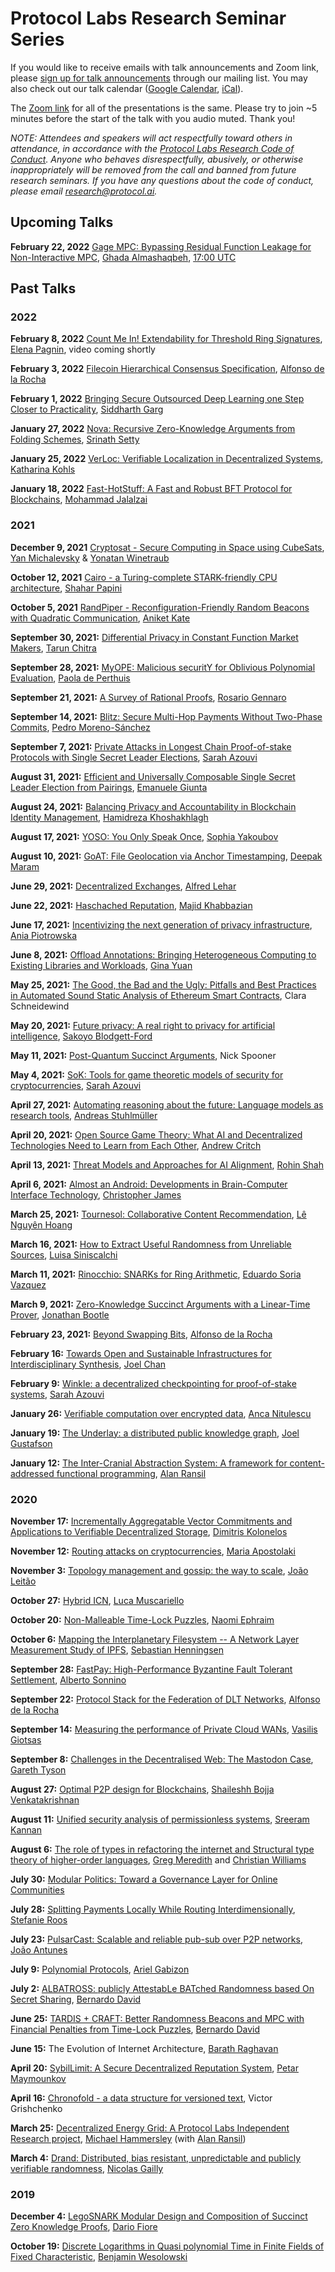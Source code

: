 # Protocol Labs Research Seminar Series

If you would like to receive emails with talk announcements and Zoom link, please [sign up for talk announcements](https://protocol.us4.list-manage.com/subscribe?MERGE0=&u=09d704b0125b11d44d67d4617&id=7aa0f1150b&subscribe=) through our mailing list. You may also check out our talk calendar ([Google Calendar](https://calendar.google.com/calendar/u/0?cid=cHJvdG9jb2wuYWlfOGZlOWt2dXBub3ZybHFxZ3RrYmNvNDM4Z2NAZ3JvdXAuY2FsZW5kYXIuZ29vZ2xlLmNvbQ), [iCal](https://calendar.google.com/calendar/ical/protocol.ai_8fe9kvupnovrlqqgtkbco438gc%40group.calendar.google.com/public/basic.ics)).

The [Zoom link](https://protocol.zoom.us/j/99848627460) for all of the presentations is the same. Please try to join ~5 minutes before the start of the talk with you audio muted. Thank you!

*NOTE: Attendees and speakers will act respectfully toward others in attendance, in accordance with the [Protocol Labs Research Code of Conduct](https://github.com/protocol/research/blob/master/research-events/code-of-conduct.md). Anyone who behaves disrespectfully, abusively, or otherwise inappropriately will be removed from the call and banned from future research seminars. If you have any questions about the code of conduct, please email research@protocol.ai.*

## Upcoming Talks

**February 22, 2022** [Gage MPC: Bypassing Residual Function Leakage for Non-Interactive MPC](https://eprint.iacr.org/2021/256), [Ghada Almashaqbeh](https://ghadaalmashaqbeh.github.io/), [17:00 UTC](https://calendar.google.com/event?action=TEMPLATE&tmeid=MzlxcmJyOWRkNmE2a3NhcHVzdXE1NjJndG8gcHJvdG9jb2wuYWlfOGZlOWt2dXBub3ZybHFxZ3RrYmNvNDM4Z2NAZw&tmsrc=protocol.ai_8fe9kvupnovrlqqgtkbco438gc%40group.calendar.google.com)

## Past Talks

### 2022

**February 8, 2022** [Count Me In! Extendability for Threshold Ring Signatures](https://eprint.iacr.org/2021/1240.pdf), [Elena Pagnin](https://epagnin.github.io/bio/), video coming shortly

**February 3, 2022** [Filecoin Hierarchical Consensus Specification](https://youtu.be/G7d5KNRZdp0), [Alfonso de la Rocha](https://research.protocol.ai/authors/alfonso-delarocha/)

**February 1, 2022** [Bringing Secure Outsourced Deep Learning one Step Closer to Practicality](https://youtu.be/bUlJMytYnpE), [Siddharth Garg](https://engineering.nyu.edu/faculty/siddharth-garg)

**January 27, 2022** [Nova: Recursive Zero-Knowledge Arguments from Folding Schemes](https://youtu.be/mY-LWXKsBLc), [Srinath Setty](http://srinathsetty.net/)

**January 25, 2022** [VerLoc: Verifiable Localization in Decentralized Systems](https://youtu.be/nMMm-xqiTqI), [Katharina Kohls](https://kkohls.org/)

**January 18, 2022** [Fast-HotStuff: A Fast and Robust BFT Protocol for Blockchains](https://youtu.be/AVGD_AWf47g), [Mohammad Jalalzai](https://blockchain.ubc.ca/people/mohammad-jalalzai)

### 2021

**December 9, 2021** [Cryptosat - Secure Computing in Space using CubeSats](https://dl.acm.org/doi/10.1145/3139324.3139333), [Yan Michalevsky](https://cryptosat.io/) & [Yonatan Winetraub](https://twitter.com/yowinetraub)

**October 12, 2021** [Cairo - a Turing-complete STARK-friendly CPU architecture](https://youtu.be/vVgHL5vpJxY), [Shahar Papini](https://starkware.co/team/shahar-papini/)

**October 5, 2021** [RandPiper - Reconfiguration-Friendly Random Beacons with Quadratic Communication](https://youtu.be/AhSlEHlzleU), [Aniket Kate](https://www.cs.purdue.edu/homes/akate/)

**September 30, 2021:** [Differential Privacy in Constant Function Market Makers](https://youtu.be/bPD6JPgMdRs), [Tarun Chitra](https://www.linkedin.com/in/tarunchitra/)

**September 28, 2021:** [MyOPE: Malicious securitY for Oblivious Polynomial Evaluation](https://youtu.be/kpJuKq2bUVM), [Paola de Perthuis](https://www.linkedin.com/in/paola-de-perthuis-659a04111/?originalSubdomain=fr)

**September 21, 2021:** [A Survey of Rational Proofs](https://www.youtube.com/watch?v=_Q-wSa2W4lw&list=PLhuBigpl7lqu6xWpiXtbEzJQtlMH1tqoG&index=1), [Rosario Gennaro](https://research.protocol.ai/authors/rosario-gennaro/)

**September 14, 2021:** [Blitz: Secure Multi-Hop Payments Without Two-Phase Commits](https://www.youtube.com/watch?v=4l4KfmWBTJA&list=PLhuBigpl7lqu6xWpiXtbEzJQtlMH1tqoG&index=2), [Pedro Moreno-Sánchez](https://software.imdea.org/people/pedro.moreno/index.html)

**September 7, 2021:** [Private Attacks in Longest Chain Proof-of-stake Protocols with Single Secret Leader Elections](https://www.youtube.com/watch?v=5u5u6nzfKyg&list=PLhuBigpl7lqu6xWpiXtbEzJQtlMH1tqoG&index=1), [Sarah Azouvi](https://research.protocol.ai/authors/sarah-azouvi/)

**August 31, 2021:** [Efficient and Universally Composable Single Secret Leader Election from Pairings](https://www.youtube.com/watch?v=O6iWa2WXUnQ&list=PLhuBigpl7lqu6xWpiXtbEzJQtlMH1tqoG), [Emanuele Giunta](https://software.imdea.org/people/emanuele.giunta/index.html)

**August 24, 2021:** [Balancing Privacy and Accountability in Blockchain Identity Management](https://www.youtube.com/watch?v=totqjbvgR44&list=PLhuBigpl7lqu6xWpiXtbEzJQtlMH1tqoG&index=6&t=2s), [Hamidreza Khoshakhlagh](https://pure.au.dk/portal/en/persons/hamidreza-khoshakhlagh(9a80e5ba-1de1-4c80-8e1f-c6ba5edc226f)/publications.html)

**August 17, 2021:** [YOSO: You Only Speak Once](https://www.youtube.com/watch?v=XKFtC6u96Ss&list=PLhuBigpl7lqu6xWpiXtbEzJQtlMH1tqoG&index=5), [Sophia Yakoubov](http://web.mit.edu/sonka89/www/)

**August 10, 2021:** [GoAT: File Geolocation via Anchor Timestamping](https://www.youtube.com/watch?v=801MXx9-ZG0&list=PLhuBigpl7lqu6xWpiXtbEzJQtlMH1tqoG), [Deepak Maram](https://www.linkedin.com/in/deepakmaram/)

**June 29, 2021:** [Decentralized Exchanges](https://www.youtube.com/watch?v=HAeiamiGytw&list=PLhuBigpl7lqu6xWpiXtbEzJQtlMH1tqoG&index=1), [Alfred Lehar](https://people.ucalgary.ca/~alehar/)

**June 22, 2021:** [Haschached Reputation](https://www.youtube.com/watch?v=SCYwM1w-G_Q&list=PLhuBigpl7lqu6xWpiXtbEzJQtlMH1tqoG&index=1), [Majid Khabbazian](https://sites.ualberta.ca/~mkhabbaz/)

**June 17, 2021:** [Incentivizing the next generation of privacy infrastructure](https://www.youtube.com/watch?v=__c18DRYxag&list=PLhuBigpl7lqu6xWpiXtbEzJQtlMH1tqoG), [Ania Piotrowska](https://aniampio.github.io/)

**June 8, 2021:** [Offload Annotations: Bringing Heterogeneous Computing to Existing Libraries and Workloads](https://www.youtube.com/watch?v=JxkjhoaylDE&list=PLhuBigpl7lqu6xWpiXtbEzJQtlMH1tqoG&index=2), [Gina Yuan](http://www.ginayuan.com/)

**May 25, 2021:** [The Good, the Bad and the Ugly: Pitfalls and Best Practices in Automated Sound Static Analysis of Ethereum Smart Contracts](https://www.youtube.com/watch?v=zPZ9bLXgons&list=PLhuBigpl7lqu6xWpiXtbEzJQtlMH1tqoG), Clara Schneidewind

**May 20, 2021:**  [Future privacy: A real right to privacy for artificial intelligence](https://www.elgaronline.com/view/edcoll/9781786439048/9781786439048.00023.xml), [Sakoyo Blodgett-Ford](https://www.bc.edu/bc-web/schools/law/academics-faculty/faculty-directory/sayoko-blodgett-ford.html)

**May 11, 2021:** [Post-Quantum Succinct Arguments](https://www.youtube.com/watch?v=Dh8_fwk8QBw), Nick Spooner

**May 4, 2021:** [SoK: Tools for game theoretic models of security for cryptocurrencies](https://www.youtube.com/watch?v=NKRTZpKY2Gw), [Sarah Azouvi](https://research.protocol.ai/authors/sarah-azouvi/)

**April 27, 2021:** [Automating reasoning about the future: Language models as research tools](https://www.youtube.com/watch?v=BZJ9xSXTvZI&list=PLhuBigpl7lqu6xWpiXtbEzJQtlMH1tqoG&index=1), [Andreas Stuhlmüller](https://stuhlmueller.org/)

**April 20, 2021:** [Open Source Game Theory: What AI and Decentralized Technologies Need to Learn from Each Other](https://www.youtube.com/watch?v=itMol0zPN00&list=PLhuBigpl7lqu6xWpiXtbEzJQtlMH1tqoG&index=1), [Andrew Critch](http://acritch.com/)

**April 13, 2021:** [Threat Models and Approaches for AI Alignment](https://www.youtube.com/watch?v=qonxs88zcL8&list=PLhuBigpl7lqu6xWpiXtbEzJQtlMH1tqoG&index=1), [Rohin Shah](https://rohinshah.com/)

**April 6, 2021:** [Almost an Android: Developments in Brain-Computer Interface Technology](https://www.youtube.com/watch?v=21yRiKvGZnE&list=PLhuBigpl7lqu6xWpiXtbEzJQtlMH1tqoG&index=2), [Christopher James](https://warwick.ac.uk/fac/sci/eng/people/christopher_james/)

**March 25, 2021:** [Tournesol: Collaborative Content Recommendation](https://www.youtube.com/watch?v=Dyx_sR3ZftA&list=PLhuBigpl7lqu6xWpiXtbEzJQtlMH1tqoG&index=1), [Lê Nguyên Hoang](https://www.science4all.org/about/)

**March 16, 2021:** [How to Extract Useful Randomness from Unreliable Sources](https://www.youtube.com/watch?v=E1Zze0R4jlA&list=PLhuBigpl7lqu6xWpiXtbEzJQtlMH1tqoG&index=1), [Luisa Siniscalchi](http://docenti.diem.unisa.it/AR/lsiniscalchi/)

**March 11, 2021:** [Rinocchio: SNARKs for Ring Arithmetic](https://www.youtube.com/watch?v=j2czM2mvFi0&list=PLhuBigpl7lqu6xWpiXtbEzJQtlMH1tqoG&index=1), [Eduardo Soria Vazquez](https://soriavazquez.github.io/)

**March 9, 2021:** [Zero-Knowledge Succinct Arguments with a Linear-Time Prover](https://www.youtube.com/watch?v=ntiJEWdGF4k&list=PLhuBigpl7lqu6xWpiXtbEzJQtlMH1tqoG&index=2), [Jonathan Bootle](https://jbootle.github.io/)

**February 23, 2021:** [Beyond Swapping Bits](https://www.youtube.com/watch?v=3pyLu6weOvQ&list=PLhuBigpl7lqu6xWpiXtbEzJQtlMH1tqoG&index=1), [Alfonso de la Rocha](https://research.protocol.ai/authors/alfonso-delarocha/)

**February 16:** [Towards Open and Sustainable Infrastructures for Interdisciplinary Synthesis](https://www.youtube.com/watch?v=zvWv-mZRAQw&list=PLhuBigpl7lqu6xWpiXtbEzJQtlMH1tqoG&index=1), [Joel Chan](http://joelchan.me/)

**February 9:** [Winkle: a decentralized checkpointing for proof-of-stake systems](https://eprint.iacr.org/2019/1440.pdf), [Sarah Azouvi](https://research.protocol.ai/authors/sarah-azouvi/)

**January 26:** [Verifiable computation over encrypted data](https://www.youtube.com/watch?v=OT9zTAF0U4s&list=PLhuBigpl7lqu6xWpiXtbEzJQtlMH1tqoG&index=1), [Anca Nitulescu](https://research.protocol.ai/authors/anca-nitulescu/)

**January 19:** [The Underlay: a distributed public knowledge graph](https://www.youtube.com/watch?v=QIZV1Y71F8A&list=PLhuBigpl7lqu6xWpiXtbEzJQtlMH1tqoG&index=4), [Joel Gustafson](https://research.protocol.ai/authors/joel-gustafson/)

**January 12:** [The Inter-Cranial Abstraction System: A framework for content-addressed functional programming](https://www.youtube.com/watch?v=J4WllOW_6As&list=PLhuBigpl7lqu6xWpiXtbEzJQtlMH1tqoG&index=2), [Alan Ransil](https://research.protocol.ai/authors/alan-ransil/)

### 2020

**November 17:** [Incrementally Aggregatable Vector Commitments and Applications to Verifiable Decentralized Storage](https://www.youtube.com/watch?v=lNWG6m-a534&list=PLhuBigpl7lqu6xWpiXtbEzJQtlMH1tqoG&index=1), [Dimitris Kolonelos](https://software.imdea.org/people/dimitris.kolonelos/index.html)

**November 12:** [Routing attacks on cryptocurrencies](https://www.youtube.com/watch?v=Eo2EBrjs8Ug&list=PLhuBigpl7lqu6xWpiXtbEzJQtlMH1tqoG&index=1), [Maria Apostolaki](https://nsg.ee.ethz.ch/people/maria-apostolaki/)

**November 3:** [Topology management and gossip: the way to scale](https://www.youtube.com/watch?v=jheTqE-aEe0&list=PLhuBigpl7lqu6xWpiXtbEzJQtlMH1tqoG&index=1), [João Leitão](https://asc.di.fct.unl.pt/~jleitao/)

**October 27:** [Hybrid ICN](https://www.youtube.com/watch?v=BrGZGRUFLkU&list=PLhuBigpl7lqu6xWpiXtbEzJQtlMH1tqoG&index=1), [Luca Muscariello](https://blogs.cisco.com/author/luca-muscariello)

**October 20:** [Non-Malleable Time-Lock Puzzles](https://www.youtube.com/watch?v=_Z4WLp8hguA&list=PLhuBigpl7lqu6xWpiXtbEzJQtlMH1tqoG&index=1), [Naomi Ephraim](https://www.cs.cornell.edu/~nephraim/)

**October 6:** [Mapping the Interplanetary Filesystem -- A Network Layer Measurement Study of IPFS](https://www.youtube.com/watch?v=jQI37Y25jwk&list=PLhuBigpl7lqu6xWpiXtbEzJQtlMH1tqoG&index=1), [Sebastian Henningsen](https://www.linkedin.com/in/sebastian-henningsen-a1a35a100/)

**September 28:** [FastPay: High-Performance Byzantine Fault Tolerant Settlement](https://www.youtube.com/watch?v=g4o6TBRe500&list=PLhuBigpl7lqu6xWpiXtbEzJQtlMH1tqoG&index=1), [Alberto Sonnino](https://sonnino.com/)

**September 22:** [Protocol Stack for the Federation of DLT Networks](https://www.youtube.com/watch?v=2CYg_hy14Iw&list=PLhuBigpl7lqu6xWpiXtbEzJQtlMH1tqoG&index=2), [Alfonso de la Rocha](https://research.protocol.ai/authors/alfonso-delarocha/)

**September 14:** [Measuring the performance of Private Cloud WANs](https://www.youtube.com/watch?v=ch81QNJQQuw&list=PLhuBigpl7lqu6xWpiXtbEzJQtlMH1tqoG&index=1), [Vasilis Giotsas](https://research.protocol.ai/authors/vasilis-giotsas/)

**September 8:** [Challenges in the Decentralised Web: The Mastodon Case](https://www.youtube.com/watch?v=Ryf_tTweoPE&list=PLhuBigpl7lqu6xWpiXtbEzJQtlMH1tqoG&index=2&t=0s), [Gareth Tyson](http://www.eecs.qmul.ac.uk/~tysong/#top)

**August 27:** [Optimal P2P design for Blockchains](https://arxiv.org/abs/2006.14186), [Shaileshh Bojja Venkatakrishnan](https://www.youtube.com/watch?v=98WmfSXZjm0&list=PLhuBigpl7lqu6xWpiXtbEzJQtlMH1tqoG&index=2)

**August 11:** [Unified security analysis of permissionless systems](https://www.youtube.com/watch?v=CiHvbdZK8dM&list=PLhuBigpl7lqu6xWpiXtbEzJQtlMH1tqoG&index=2&t=0s), [Sreeram Kannan](https://people.ece.uw.edu/kannan_sreeram/)

**August 6:** [The role of types in refactoring the internet and Structural type theory of higher-order languages](https://www.youtube.com/watch?v=hug_wJmm29Y&list=PLhuBigpl7lqu6xWpiXtbEzJQtlMH1tqoG&index=3&t=0s), [Greg Meredith](https://www.rchain.coop/team) and [Christian Williams](https://mathdept.ucr.edu/people/christian-williams)

**July 30:** [Modular Politics: Toward a Governance Layer for Online Communities](https://www.youtube.com/watch?v=981FhtbX8vU&list=PLhuBigpl7lqu6xWpiXtbEzJQtlMH1tqoG&index=4&t=0s)

**July 28:** [Splitting Payments Locally While Routing Interdimensionally](https://www.youtube.com/watch?v=9RRZQEMxSp0&list=PLhuBigpl7lqu6xWpiXtbEzJQtlMH1tqoG&index=3&t=0s), [Stefanie Roos](https://www.tudelft.nl/ewi/over-de-faculteit/afdelingen/software-technology/distributed-systems/people/stefanie-roos/)

**July 23:** [PulsarCast: Scalable and reliable pub-sub over P2P networks](https://www.youtube.com/watch?v=D2UKQPKMjr4&list=PLhuBigpl7lqu6xWpiXtbEzJQtlMH1tqoG), [João Antunes](https://jgantunes.com/)

**July 9:** [Polynomial Protocols](https://www.youtube.com/watch?v=S2h9i7WzafY&list=PLhuBigpl7lqu6xWpiXtbEzJQtlMH1tqoG&index=2&t=0s), [Ariel Gabizon](https://medium.com/aztec-protocol/aztec-welcomes-ariel-gabizon-as-chief-scientist-298d7bfe5f28)

**July 2:** [ALBATROSS: publicly AttestabLe BATched Randomness based On Secret Sharing](https://www.youtube.com/watch?v=HqdZcXbgPAM&list=PLhuBigpl7lqu6xWpiXtbEzJQtlMH1tqoG&index=2&t=0s), [Bernardo David](https://pure.itu.dk/portal/en/persons/bernardo-machado-david(bdc2cd4a-df05-46ca-b027-b038039a58ec).html)

**June 25:** [TARDIS + CRAFT: Better Randomness Beacons and MPC with Financial Penalties from Time-Lock Puzzles](https://www.youtube.com/watch?v=b0D5kwEO5vA&list=PLhuBigpl7lqu6xWpiXtbEzJQtlMH1tqoG&index=2), [Bernardo David](https://pure.itu.dk/portal/en/persons/bernardo-machado-david(bdc2cd4a-df05-46ca-b027-b038039a58ec).html)

**June 15:** The Evolution of Internet Architecture, [Barath Raghavan](https://raghavan.usc.edu/)

**April 20:** [SybilLimit: A Secure Decentralized Reputation System](https://www.youtube.com/watch?v=L4SJzoKHKPk&list=PLhuBigpl7lqu6xWpiXtbEzJQtlMH1tqoG&index=3), [Petar Maymounkov](https://research.protocol.ai/authors/petar-maymounkov/)

**April 16:** [Chronofold - a data structure for versioned text](https://www.youtube.com/watch?v=dKzMZsg5EVA&list=PLhuBigpl7lqu6xWpiXtbEzJQtlMH1tqoG&index=7), Victor Grishchenko

**March 25:** [Decentralized Energy Grid: A Protocol Labs Independent Research project](https://www.youtube.com/watch?v=Xh80OzmaiGc&list=PLhuBigpl7lqu6xWpiXtbEzJQtlMH1tqoG&index=4), [Michael Hammersley](https://research.protocol.ai/authors/michael-hammersley/) (with [Alan Ransil](https://research.protocol.ai/authors/alan-ransil/))

**March 4:** [Drand: Distributed, bias resistant, unpredictable and publicly verifiable randomness](https://www.youtube.com/watch?v=ydwW2HFFxNI&list=PLhuBigpl7lqu6xWpiXtbEzJQtlMH1tqoG&index=5), [Nicolas Gailly](https://research.protocol.ai/authors/nicolas-gailly/)

### 2019

**December 4:** [LegoSNARK Modular Design and Composition of Succinct Zero Knowledge Proofs](https://www.youtube.com/watch?v=BTngeE2IUHw&list=PLhuBigpl7lqu6xWpiXtbEzJQtlMH1tqoG&index=8), [Dario Fiore](http://www.dariofiore.it/)

**October 19:** [Discrete Logarithms in Quasi polynomial Time in Finite Fields of Fixed Characteristic](https://www.youtube.com/watch?v=xMm3yPsfgko&list=PLhuBigpl7lqu6xWpiXtbEzJQtlMH1tqoG&index=9), [Benjamin Wesolowski](http://www.bweso.com/)
